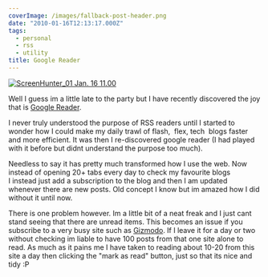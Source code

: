 ```yaml
---
coverImage: /images/fallback-post-header.png
date: "2010-01-16T12:13:17.000Z"
tags:
  - personal
  - rss
  - utility
title: Google Reader
---
```


[![](/wp-content/uploads/2010/01/ScreenHunter_01-Jan.-16-11.00.jpg "ScreenHunter_01 Jan. 16 11.00")](/wp-content/uploads/2010/01/ScreenHunter_01-Jan.-16-11.00.jpg)

Well I guess im a little late to the party but I have recently discovered the joy that is [Google Reader](https://www.google.co.uk/aclk?sa=l&ai=C7XwfvpxRS-XULZP60ATqqIm6BofH_nvb8djUBbzP7aIGCAAQASDHmPgFUIqcmLD7_____wFgu46wg9AKoAGhw_P8A8gBAaoEE0_Q_BkFj7a5ClxdtuxO7nGrSC0&sig=AGiWqtywpsEabeLnKLGvWAMBI-st8Ua1CQ&q=https://www.google.com/reader%3Futm_campaign%3Den%26utm_source%3Den-ha-ww-ww-bk%26utm_medium%3Dha%26utm_term%3Dgoogle%2520reader).

<!-- more -->

I never truly understood the purpose of RSS readers until I started to wonder how I could make my daily trawl of flash,  flex, tech  blogs faster and more efficient. It was then I re-discovered google reader (I had played with it before but didnt understand the purpose too much).

Needless to say it has pretty much transformed how I use the web. Now instead of opening 20+ tabs every day to check my favourite blogs I instead just add a subscription to the blog and then I am updated whenever there are new posts. Old concept I know but im amazed how I did without it until now.

There is one problem however. Im a little bit of a neat freak and I just cant stand seeing that there are unread items. This becomes an issue if you subscribe to a very busy site such as [Gizmodo](https://gizmodo.com/). If I leave it for a day or two without checking im liable to have 100 posts from that one site alone to read. As much as it pains me I have taken to reading about 10-20 from this site a day then clicking the "mark as read" button, just so that its nice and tidy :P
